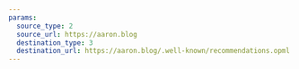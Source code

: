 ```yaml
---
params:
  source_type: 2
  source_url: https://aaron.blog
  destination_type: 3
  destination_url: https://aaron.blog/.well-known/recommendations.opml
---
```

